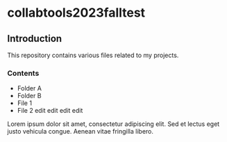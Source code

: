 # collabtools2023falltest

## Introduction

This repository contains various files related to my projects.

### Contents

- Folder A
- Folder B
- File 1
- File 2
edit edit edit edit

Lorem ipsum dolor sit amet, consectetur adipiscing elit. Sed et lectus eget justo vehicula congue. Aenean vitae fringilla libero. 

